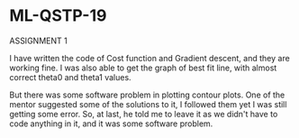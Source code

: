 # ML-QSTP-19
ASSIGNMENT 1

I have written the code of Cost function and Gradient descent, and they are working fine. I was also able to get the graph of best fit line, with almost correct theta0 and theta1 values. 

But there was some software problem in plotting contour plots. One of the mentor suggested some of the solutions to it, I followed them yet I was still getting some error. So, at last, he told me to leave it as we didn't have to code anything in it, and it was some software problem.
